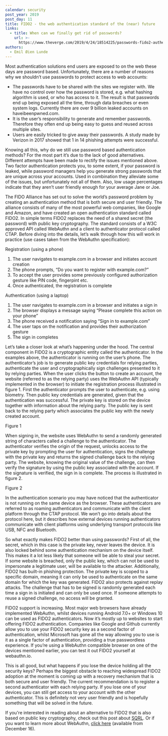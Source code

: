 ```yaml
---
calendar: security
post_year: 2019
post_day: 11
title: FIDO2 - the web authentication standard of the (near) future
links:
  - title: When can we finally get rid of passwords?
    url: >-
      https://www.theverge.com/2019/4/24/18514225/passwords-fido2-authentication-webauthn-security-key-cybersecurity-online-browser-web
authors:
  - Emil Øien Lunde
---
```

Most authentication solutions end users are exposed to on the web these days are password based. Unfortunately, there are a number of reasons why we shouldn’t use passwords to protect access to web accounts: 
* The passwords have to be shared with the sites we register with. We have no control over how the password is stored, e.g. what hashing algorithm is used, or who has access to it.  The result is that passwords end up being exposed all the time, through data breaches or even system logs.  Currently there are over 9 billion leaked accounts on haveibeenpwned.com.
* It is the user’s responsibility to generate and remember passwords. Therefore they often end up being easy to guess and reused across multiple sites.
* Users are easily tricked to give away their passwords. A study made by Verizon in 2017 showed that 1 in 14 phishing attempts were successful.

Knowing all this, why do we still use password based authentication methods? For the most part it’s due to the lack of good alternatives. Different attempts have been made to rectify the issues mentioned above. Two factor authentication protects you, to some extent, if your password is leaked, while password managers help you generate strong passwords that are unique across your accounts. Used in combination they alleviate some of the issues, but unfortunately not all of them. Also, low usage percentages indicate that they aren’t user friendly enough for your average Jane or Joe. 

The FIDO Alliance has set out to solve the world’s password problem by creating an authentication method that is both secure and user friendly. The alliance consists of many of the most powerful web companies, like Google and Amazon, and have created an open authentication standard called FIDO2. In simple terms FIDO2 replaces the need of a shared secret (the password) with public key cryptography. The standard consists of a W3C approved API called WebAuthn and a client to authenticator protocol called CTAP. Before diving into the details, let’s walk through how this will work in practice (use cases taken from the WebAuthn specification):

Registration (using a phone)
1. The user navigates to example.com in a browser and initiates account creation
2. The phone prompts, “Do you want to register with example.com?”
3. To accept the user provides some previously configured authorization gesture like PIN code, fingerpint etc.
4. Once authenticated, the registration is complete

Authentication (using a laptop)
1. The user navigates to example.com in a browser and initiates a sign in
2. The browser displays a message saying “Please complete this action on your phone”
3. The phone received a notification saying “Sign in to example.com”
4. The user taps on the notification and provides their authorization gesture
5. The sign in completes

Let’s take a closer look at what’s happening under the hood. The central component in FIDO2 is a cryptographic entity called the authenticator. In the examples above, the authenticator is running on the user’s phone. The authenticator’s job is to generate public key credentials for relying parties, authenticate the user and cryptographically sign challenges presented to it by relying parties. When the user clicks the button to create an account, the website (referred to as the relying party) uses the WebAuthn API (typically implemented in the browser) to initiate the registration process illustrated in figure 1. First the authenticator prompts the user to authenticate, e.g. using biometry. Then public key credentials are generated, given that the authentication was successful. The private key is stored on the device together with information about the relying party. The public key is sent back to the relying party which associates the public key with the newly created account.

Figure 1

When signing in, the website uses WebAuthn to send a randomly generated string of characters called a challenge to the authenticator. The authenticator verifies the origin of the request, unlocks access to the private key by prompting the user for authentication, signs the challenge with the private key and returns the signed challenge back to the relying party. The website, knowing the original value of the challenge, can then verify the signature by using the public key associated with the account. If the signature is verified, the sign in is complete. The process is illustrated in figure 2. 

Figure 2

In the authentication scenario you may have noticed that the authenticator is not running on the same device as the browser. These authenticators are referred to as roaming authenticators and communicate with the client platform through the CTAP protocol. We won’t go into details about the protocol here, but it describes how external devices running authenticators communicate with client platforms using underlying transport protocols like USB, NFC and Bluetooth.

So what exactly makes FIDO2 better than using passwords? First of all, the secret, which in this case is the private key, never leaves the device. It is also locked behind some authentication mechanism on the device itself. This makes it a lot less likely that someone will be able to steal your secret. If some website is breached, only the public key, which can not be used to impersonate a legitimate user, will be available to the attacker. Additionally, FIDO2 has built-in phishing protection. The private key is scoped to a specific domain, meaning it can only be used to authenticate on the same domain for which the key was generated. FIDO2 also protects against replay attacks. The challenge that has to be signed is randomly generated each time a sign in is initiated and can only be used once. If someone attempts to reuse a signed challenge, no access will be granted.

FIDO2 support is increasing. Most major web browsers have already implemented WebAuthn, whilst devices running Android 7.0+ or Windows 10 can be used as FIDO2 authenticators. Now it’s mostly up to websites to start offering FIDO2 authentication. Companies like Google and Github currently allow you to use your FIDO2 security key as a second factor of authentication, whilst Microsoft has gone all the way allowing you to use is it as a single factor of authentication, providing a true passwordless experience. If you’re using a WebAuthn compatible browser on one of the devices mentioned earlier, you can test it out FIDO2 yourself at webauthn.io. 

This is all good, but what happens if you lose the device holding all the security keys? Perhaps the biggest obstacle to reaching widespread FIDO2 adoption at the moment is coming up with a recovery mechanism that is both secure and user friendly. The current recommendation is to register a second authenticator with each relying party. If you lose one of your devices, you can still get access to your account with the other authenticator. This is definitely not very user friendly and is hopefully something that will be solved in the future.

If you're interested in reading about an alternative to FIDO2 that is also based on public key cryptography, check out this post about [SQRL](https://security.christmas/2019/2). Or if you want to learn more about WebAuthn, [click here](https://security.christmas/2019/16) (available from December 16).
